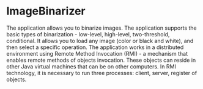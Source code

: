 # ImageBinarizer

The application allows you to binarize images. The application supports the basic types of binarization - low-level, high-level, two-threshold, conditional. It allows you to load any image (color or black and white), and then select a specific operation. The application works in a distributed environment using Remote Method Invocation (RMI) - a mechanism that enables remote methods of objects invocation. These objects can reside in other Java virtual machines that can be on other computers. In RMI technology, it is necessary to run three processes: client, server, register of objects.
